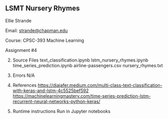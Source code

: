 ## LSMT Nursery Rhymes

Ellie Strande

Email: strande@chapman.edu

Course: CPSC-393 Machine Learning

Assignment #4

2) Source Files
text_classification.ipynb
lstm_nursery_rhymes.ipynb
time_series_prediction.ipynb
airline-passengers.csv
nursery_rhymes.txt

3) Errors
N/A

4) References
https://djajafer.medium.com/multi-class-text-classification-with-keras-and-lstm-4c5525bef592
https://machinelearningmastery.com/time-series-prediction-lstm-recurrent-neural-networks-python-keras/

5) Runtime instructions
Run in Jupyter notebooks
